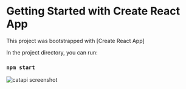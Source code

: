 # Getting Started with Create React App

This project was bootstrapped with [Create React App]

In the project directory, you can run:
### `npm start`



![catapi screenshot](https://user-images.githubusercontent.com/71329612/173402881-dd899de2-7e78-4364-b4f1-9f9f42366b39.png)


